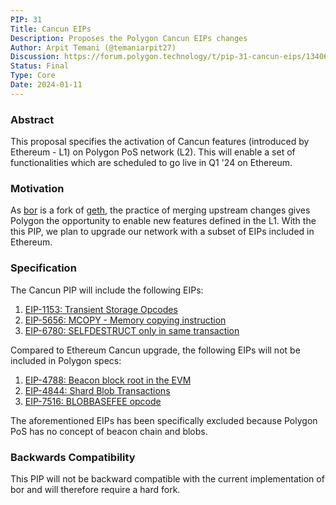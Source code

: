 ```yaml
---
PIP: 31
Title: Cancun EIPs
Description: Proposes the Polygon Cancun EIPs changes
Author: Arpit Temani (@temaniarpit27)
Discussion: https://forum.polygon.technology/t/pip-31-cancun-eips/13406
Status: Final
Type: Core
Date: 2024-01-11
---
```


### Abstract

This proposal specifies the activation of Cancun features (introduced by Ethereum - L1) on Polygon PoS network (L2). This will enable a set of functionalities which are scheduled to go live in Q1 '24 on Ethereum.

### Motivation
As [bor](https://github.com/maticnetwork/bor) is a fork of [geth](https://github.com/ethereum/go-ethereum), the practice of merging upstream changes gives Polygon the opportunity to enable new features defined in the L1.
With the this PIP, we plan to upgrade our network with a subset of EIPs included in Ethereum.

### Specification

The Cancun PIP will include the following EIPs:
1. [EIP-1153: Transient Storage Opcodes](https://github.com/ethereum/EIPs/blob/master/EIPS/eip-1153.md)
2. [EIP-5656: MCOPY - Memory copying instruction](https://github.com/ethereum/EIPs/blob/master/EIPS/eip-5656.md)
3. [EIP-6780: SELFDESTRUCT only in same transaction](https://github.com/ethereum/EIPs/blob/master/EIPS/eip-6780.md)

Compared to Ethereum Cancun upgrade, the following EIPs will not be included in Polygon specs:
1. [EIP-4788: Beacon block root in the EVM](https://github.com/ethereum/EIPs/blob/master/EIPS/eip-4788.md)
2. [EIP-4844: Shard Blob Transactions](https://github.com/ethereum/EIPs/blob/master/EIPS/eip-4844.md)
3. [EIP-7516: BLOBBASEFEE opcode](https://github.com/ethereum/EIPs/blob/master/EIPS/eip-7516.md)

The aforementioned EIPs has been specifically excluded because Polygon PoS has no concept of beacon chain and blobs.

### Backwards Compatibility

This PIP will not be backward compatible with the current implementation of bor and will therefore require a hard fork.
